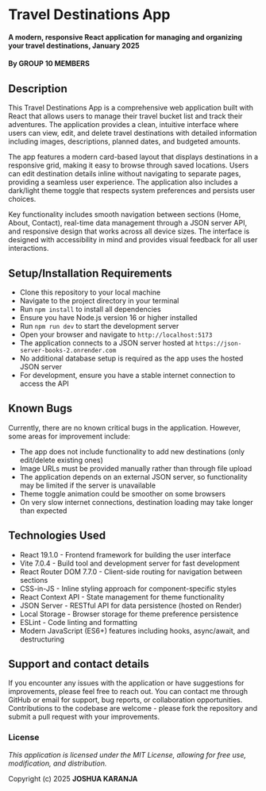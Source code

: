 # Travel Destinations App
#### A modern, responsive React application for managing and organizing your travel destinations, January 2025
#### By **GROUP 10 MEMBERS**

## Description
This Travel Destinations App is a comprehensive web application built with React that allows users to manage their travel bucket list and track their adventures. The application provides a clean, intuitive interface where users can view, edit, and delete travel destinations with detailed information including images, descriptions, planned dates, and budgeted amounts.

The app features a modern card-based layout that displays destinations in a responsive grid, making it easy to browse through saved locations. Users can edit destination details inline without navigating to separate pages, providing a seamless user experience. The application also includes a dark/light theme toggle that respects system preferences and persists user choices.

Key functionality includes smooth navigation between sections (Home, About, Contact), real-time data management through a JSON server API, and responsive design that works across all device sizes. The interface is designed with accessibility in mind and provides visual feedback for all user interactions.

## Setup/Installation Requirements
* Clone this repository to your local machine
* Navigate to the project directory in your terminal
* Run `npm install` to install all dependencies
* Ensure you have Node.js version 16 or higher installed
* Run `npm run dev` to start the development server
* Open your browser and navigate to `http://localhost:5173`
* The application connects to a JSON server hosted at `https://json-server-books-2.onrender.com`
* No additional database setup is required as the app uses the hosted JSON server
* For development, ensure you have a stable internet connection to access the API

## Known Bugs
Currently, there are no known critical bugs in the application. However, some areas for improvement include:
* The app does not include functionality to add new destinations (only edit/delete existing ones)
* Image URLs must be provided manually rather than through file upload
* The application depends on an external JSON server, so functionality may be limited if the server is unavailable
* Theme toggle animation could be smoother on some browsers
* On very slow internet connections, destination loading may take longer than expected

## Technologies Used
* React 19.1.0 - Frontend framework for building the user interface
* Vite 7.0.4 - Build tool and development server for fast development
* React Router DOM 7.7.0 - Client-side routing for navigation between sections
* CSS-in-JS - Inline styling approach for component-specific styles
* React Context API - State management for theme functionality
* JSON Server - RESTful API for data persistence (hosted on Render)
* Local Storage - Browser storage for theme preference persistence
* ESLint - Code linting and formatting
* Modern JavaScript (ES6+) features including hooks, async/await, and destructuring

## Support and contact details
If you encounter any issues with the application or have suggestions for improvements, please feel free to reach out. You can contact me through GitHub or email for support, bug reports, or collaboration opportunities. Contributions to the codebase are welcome - please fork the repository and submit a pull request with your improvements.

### License
*This application is licensed under the MIT License, allowing for free use, modification, and distribution.*

Copyright (c) 2025 **JOSHUA KARANJA**
